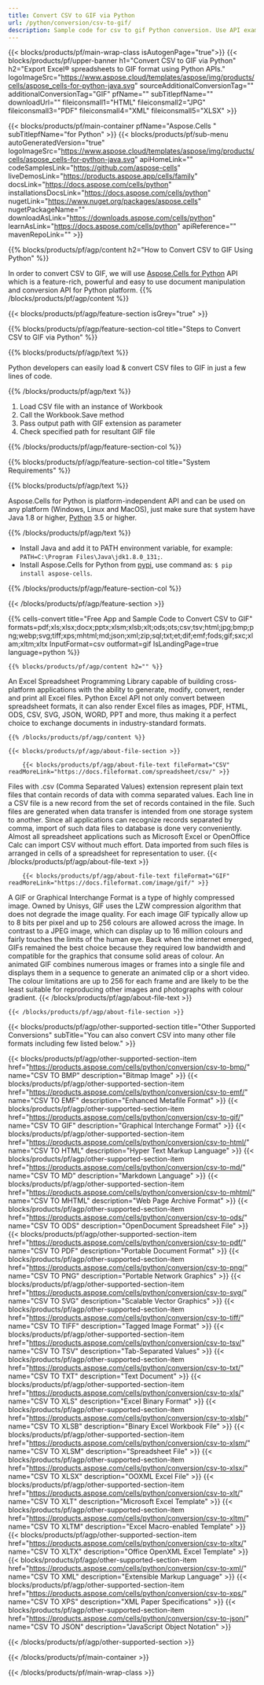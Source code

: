 ```yaml
---
title: Convert CSV to GIF via Python
url: /python/conversion/csv-to-gif/
description: Sample code for csv to gif Python conversion. Use API example code for batch csv files to gif conversion within Python application.
---
```


{{< blocks/products/pf/main-wrap-class isAutogenPage="true">}}
{{< blocks/products/pf/upper-banner h1="Convert CSV to GIF via Python" h2="Export Excel® spreadsheets to GIF format using Python APIs." logoImageSrc="https://www.aspose.cloud/templates/aspose/img/products/cells/aspose_cells-for-python-java.svg" sourceAdditionalConversionTag="" additionalConversionTag="GIF" pfName="" subTitlepfName="" downloadUrl="" fileiconsmall1="HTML" fileiconsmall2="JPG" fileiconsmall3="PDF" fileiconsmall4="XML" fileiconsmall5="XLSX" >}}

{{< blocks/products/pf/main-container pfName="Aspose.Cells " subTitlepfName="for Python" >}}
{{< blocks/products/pf/sub-menu autoGeneratedVersion="true" logoImageSrc="https://www.aspose.cloud/templates/aspose/img/products/cells/aspose_cells-for-python-java.svg" apiHomeLink="" codeSamplesLink="https://github.com/aspose-cells" liveDemosLink="https://products.aspose.app/cells/family" docsLink="https://docs.aspose.com/cells/python" installationsDocsLink="https://docs.aspose.com/cells/python" nugetLink="https://www.nuget.org/packages/aspose.cells" nugetPackageName="" downloadAsLink="https://downloads.aspose.com/cells/python" learnAsLink="https://docs.aspose.com/cells/python" apiReference="" mavenRepoLink="" >}}

{{% blocks/products/pf/agp/content h2="How to Convert CSV to GIF Using Python" %}}

 In order to convert CSV to GIF, we will use
 [Aspose.Cells for Python](https://pypi.org/project/aspose-cells) 
 API which is a feature-rich, powerful and easy to use document manipulation and conversion API for Python platform. 
{{% /blocks/products/pf/agp/content %}}

{{< blocks/products/pf/agp/feature-section isGrey="true" >}}

{{% blocks/products/pf/agp/feature-section-col title="Steps to Convert CSV to GIF via Python" %}}

{{% blocks/products/pf/agp/text %}}

 Python developers can easily load & convert CSV files to GIF in just a few lines of code.

{{% /blocks/products/pf/agp/text %}}

1.  Load CSV file with an instance of Workbook
1.  Call the Workbook.Save method
1.  Pass output path with GIF extension as parameter
1.  Check specified path for resultant GIF file

{{% /blocks/products/pf/agp/feature-section-col %}}

{{% blocks/products/pf/agp/feature-section-col title="System Requirements" %}}

{{% blocks/products/pf/agp/text %}}

 Aspose.Cells for Python is platform-independent API and can be used on any platform (Windows, Linux and MacOS), just make sure that system have Java 1.8 or higher, [Python](https://www.python.org/downloads/) 3.5 or higher. 
 
{{% /blocks/products/pf/agp/text %}}

- Install Java and add it to PATH environment variable, for example: <code>PATH=C:\Program Files\Java\jdk1.8.0_131;</code>.
- Install Aspose.Cells for Python from <a href="https://pypi.org/project/aspose-cells/">pypi</a>, use command as: <code>$ pip install aspose-cells</code>.

{{% /blocks/products/pf/agp/feature-section-col %}}

{{< /blocks/products/pf/agp/feature-section >}}

{{% cells-convert title="Free App and Sample Code to Convert CSV to GIF" formats=pdf;xls;xlsx;docx;pptx;xlsm;xlsb;xlt;ods;ots;csv;tsv;html;jpg;bmp;png;webp;svg;tiff;xps;mhtml;md;json;xml;zip;sql;txt;et;dif;emf;fods;gif;sxc;xlam;xltm;xltx InputFormat=csv outformat=gif IsLandingPage=true language=python %}}
 
<!-- aboutfile Starts -->

    {{% blocks/products/pf/agp/content h2="" %}}

 An Excel Spreadsheet Programming Library capable of building cross-platform applications with the ability to generate, modify, convert, render and print all Excel files. Python Excel API not only convert between spreadsheet formats, it can also render Excel files as images, PDF, HTML, ODS, CSV, SVG, JSON, WORD, PPT and more, thus making it a perfect choice to exchange documents in industry-standard formats.

    {{% /blocks/products/pf/agp/content %}}

    {{< blocks/products/pf/agp/about-file-section >}}

        {{< blocks/products/pf/agp/about-file-text fileFormat="CSV" readMoreLink="https://docs.fileformat.com/spreadsheet/csv/" >}}
Files with .csv (Comma Separated Values) extension represent plain text files that contain records of data with comma separated values. Each line in a CSV file is a new record from the set of records contained in the file. Such files are generated when data transfer is intended from one storage system to another. Since all applications can recognize records separated by comma, import of such data files to database is done very conveniently. Almost all spreadsheet applications such as Microsoft Excel or OpenOffice Calc can import CSV without much effort. Data imported from such files is arranged in cells of a spreadsheet for representation to user.
        {{< /blocks/products/pf/agp/about-file-text >}}

        {{< blocks/products/pf/agp/about-file-text fileFormat="GIF" readMoreLink="https://docs.fileformat.com/image/gif/" >}}
A GIF or Graphical Interchange Format is a type of highly compressed image. Owned by Unisys, GIF uses the LZW compression algorithm that does not degrade the image quality. For each image GIF typically allow up to 8 bits per pixel and up to 256 colours are allowed across the image. In contrast to a JPEG image, which can display up to 16 million colours and fairly touches the limits of the human eye. Back when the internet emerged, GIFs remained the best choice because they required low bandwidth and compatible for the graphics that consume solid areas of colour. An animated GIF combines numerous images or frames into a single file and displays them in a sequence to generate an animated clip or a short video. The colour limitations are up to 256 for each frame and are likely to be the least suitable for reproducing other images and photographs with colour gradient.
        {{< /blocks/products/pf/agp/about-file-text >}}

    {{< /blocks/products/pf/agp/about-file-section >}}

<!-- aboutfile Ends -->

{{< blocks/products/pf/agp/other-supported-section title="Other Supported Conversions" subTitle="You can also convert CSV into many other file formats including few listed below." >}}

{{< blocks/products/pf/agp/other-supported-section-item href="https://products.aspose.com/cells/python/conversion/csv-to-bmp/" name="CSV TO BMP" description="Bitmap Image" >}}
{{< blocks/products/pf/agp/other-supported-section-item href="https://products.aspose.com/cells/python/conversion/csv-to-emf/" name="CSV TO EMF" description="Enhanced Metafile Format" >}}
{{< blocks/products/pf/agp/other-supported-section-item href="https://products.aspose.com/cells/python/conversion/csv-to-gif/" name="CSV TO GIF" description="Graphical Interchange Format" >}}
{{< blocks/products/pf/agp/other-supported-section-item href="https://products.aspose.com/cells/python/conversion/csv-to-html/" name="CSV TO HTML" description="Hyper Text Markup Language" >}}
{{< blocks/products/pf/agp/other-supported-section-item href="https://products.aspose.com/cells/python/conversion/csv-to-md/" name="CSV TO MD" description="Markdown Language" >}}
{{< blocks/products/pf/agp/other-supported-section-item href="https://products.aspose.com/cells/python/conversion/csv-to-mhtml/" name="CSV TO MHTML" description="Web Page Archive Format" >}}
{{< blocks/products/pf/agp/other-supported-section-item href="https://products.aspose.com/cells/python/conversion/csv-to-ods/" name="CSV TO ODS" description="OpenDocument Spreadsheet File" >}}
{{< blocks/products/pf/agp/other-supported-section-item href="https://products.aspose.com/cells/python/conversion/csv-to-pdf/" name="CSV TO PDF" description="Portable Document Format" >}}
{{< blocks/products/pf/agp/other-supported-section-item href="https://products.aspose.com/cells/python/conversion/csv-to-png/" name="CSV TO PNG" description="Portable Network Graphics" >}}
{{< blocks/products/pf/agp/other-supported-section-item href="https://products.aspose.com/cells/python/conversion/csv-to-svg/" name="CSV TO SVG" description="Scalable Vector Graphics" >}}
{{< blocks/products/pf/agp/other-supported-section-item href="https://products.aspose.com/cells/python/conversion/csv-to-tiff/" name="CSV TO TIFF" description="Tagged Image Format" >}}
{{< blocks/products/pf/agp/other-supported-section-item href="https://products.aspose.com/cells/python/conversion/csv-to-tsv/" name="CSV TO TSV" description="Tab-Separated Values" >}}
{{< blocks/products/pf/agp/other-supported-section-item href="https://products.aspose.com/cells/python/conversion/csv-to-txt/" name="CSV TO TXT" description="Text Document" >}}
{{< blocks/products/pf/agp/other-supported-section-item href="https://products.aspose.com/cells/python/conversion/csv-to-xls/" name="CSV TO XLS" description="Excel Binary Format" >}}
{{< blocks/products/pf/agp/other-supported-section-item href="https://products.aspose.com/cells/python/conversion/csv-to-xlsb/" name="CSV TO XLSB" description="Binary Excel Workbook File" >}}
{{< blocks/products/pf/agp/other-supported-section-item href="https://products.aspose.com/cells/python/conversion/csv-to-xlsm/" name="CSV TO XLSM" description="Spreadsheet File" >}}
{{< blocks/products/pf/agp/other-supported-section-item href="https://products.aspose.com/cells/python/conversion/csv-to-xlsx/" name="CSV TO XLSX" description="OOXML Excel File" >}}
{{< blocks/products/pf/agp/other-supported-section-item href="https://products.aspose.com/cells/python/conversion/csv-to-xlt/" name="CSV TO XLT" description="Microsoft Excel Template" >}}
{{< blocks/products/pf/agp/other-supported-section-item href="https://products.aspose.com/cells/python/conversion/csv-to-xltm/" name="CSV TO XLTM" description="Excel Macro-enabled Template" >}}
{{< blocks/products/pf/agp/other-supported-section-item href="https://products.aspose.com/cells/python/conversion/csv-to-xltx/" name="CSV TO XLTX" description="Office OpenXML Excel Template" >}}
{{< blocks/products/pf/agp/other-supported-section-item href="https://products.aspose.com/cells/python/conversion/csv-to-xml/" name="CSV TO XML" description="Extensible Markup Language" >}}
{{< blocks/products/pf/agp/other-supported-section-item href="https://products.aspose.com/cells/python/conversion/csv-to-xps/" name="CSV TO XPS" description="XML Paper Specifications" >}}
{{< blocks/products/pf/agp/other-supported-section-item href="https://products.aspose.com/cells/python/conversion/csv-to-json/" name="CSV TO JSON" description="JavaScript Object Notation" >}}

{{< /blocks/products/pf/agp/other-supported-section >}}

{{< /blocks/products/pf/main-container >}}
    
{{< /blocks/products/pf/main-wrap-class >}}
